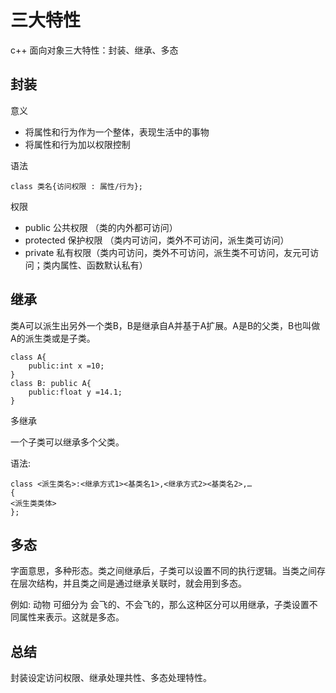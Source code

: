 # 三大特性

c++ 面向对象三大特性：封装、继承、多态

## 封装

意义

* 将属性和行为作为一个整体，表现生活中的事物
* 将属性和行为加以权限控制

语法

    class 类名{访问权限 : 属性/行为};

权限

* public 公共权限 （类的内外都可访问）
* protected 保护权限 （类内可访问，类外不可访问，派生类可访问）
* private 私有权限（类内可访问，类外不可访问，派生类不可访问，友元可访问；类内属性、函数默认私有）

## 继承

类A可以派生出另外一个类B，B是继承自A并基于A扩展。A是B的父类，B也叫做A的派生类或是子类。

    class A{
        public:int x =10;
    }
    class B: public A{
        public:float y =14.1;
    }

多继承

一个子类可以继承多个父类。  

语法:  

    class <派生类名>:<继承方式1><基类名1>,<继承方式2><基类名2>,…
    {
    <派生类类体>
    };

## 多态

字面意思，多种形态。类之间继承后，子类可以设置不同的执行逻辑。当类之间存在层次结构，并且类之间是通过继承关联时，就会用到多态。

例如: 动物 可细分为 会飞的、不会飞的，那么这种区分可以用继承，子类设置不同属性来表示。这就是多态。

## 总结

封装设定访问权限、继承处理共性、多态处理特性。
